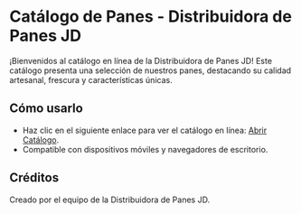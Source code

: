 # Catálogo de Panes - Distribuidora de Panes JD

¡Bienvenidos al catálogo en línea de la Distribuidora de Panes JD!
Este catálogo presenta una selección de nuestros panes, destacando su calidad artesanal, frescura y características únicas.

## Cómo usarlo
- Haz clic en el siguiente enlace para ver el catálogo en línea: [Abrir Catálogo](https://tu-usuario.github.io/catalogo-panes/).
- Compatible con dispositivos móviles y navegadores de escritorio.


## Créditos
Creado por el equipo de la Distribuidora de Panes JD.
